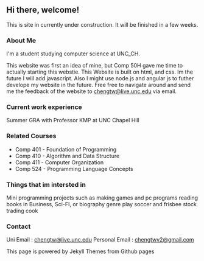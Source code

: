 ## Hi there, welcome!

This is site in currently under construction. It will be finished in a few weeks. 

### About Me

I'm a student studying computer science at UNC_CH. 

This website was first an idea of mine, but Comp 50H gave me time to actually starting this webstie. This Website is built on html, and css. Im the future I will add javascript. Also I might use node.js and angular js to futher develope my website in the future. Free free to navigate around and send me the feedback of the website to chengtw@live.unc.edu via email.

### Current work experience

Summer GRA with Professor KMP at UNC Chapel Hill 

### Related Courses

* Comp 401 - Foundation of Programming
* Comp 410 - Algorithm and Data Structure 
* Comp 411 - Computer Organization 
* Comp 524 - Programming Language Concepts 

### Things that im intersted in
Mini programming projects such as making games and pc programs
reading books in Business, Sci-FI, or biography genre
play soccer and frisbee
stock trading
cook

### Contact
Uni Email : chengtw@live.unc.edu
Personal Email : chengtwv2@gmail.com

This page is powered by Jekyll Themes from Github pages


